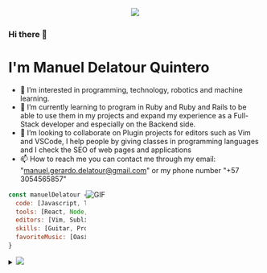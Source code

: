 <p align="center"><img src="https://i.imgur.com/A6bWGFl.gif"/></p>

### Hi there 👋<h1> I'm Manuel Delatour Quintero</h1>

- 👀 I’m interested in programming, technology, robotics and machine learning.
- 🌱 I’m currently learning to program in Ruby and Ruby and Rails to be able to use them in my projects and expand my experience as a Full-Stack developer and especially on the Backend side.
- 💞️ I’m looking to collaborate on Plugin projects for editors such as Vim and VSCode, I help people by giving classes in programming languages ​​and I check the SEO of web pages and applications
- 📫 How to reach me you can contact me through my email: "manuel.gerardo.delatour@gmail.com" or my phone number "+57 3054565857"

<img align="right" alt="GIF" width="350" src="https://media.giphy.com/media/MC6eSuC3yypCU/giphy.gif"/>

```javascript
const manuelDelatour = {
  code: [Javascript, Typescript, Html, Css, Cpp, Python, Php, Java],
  tools: [React, Node, Express, Docker],
  editors: [Vim, Sublime Text4, VSCode, Atom],
  skills: [Guitar, Programming, Football],
  favoriteMusic: [Oasis, Mcr, Soad, Radiohead, SodaStereo] 
}
```
<details>
<summary>
  <a href="https://github.com/manueldelatourquintero"><img src="https://img.shields.io/badge/-Expand%20to%20know%20more-b03544?style=for-the-badge" /></a>
</summary>

<br/><br/>

[![Manuel GitHub Stats](https://github-readme-stats.vercel.app/api?username=manueldelatourquintero&show_icons=true)](https://github.com/manueldelatourquintero)

<br/>
 
<img src="https://github.com/nirala69/nirala69/blob/master/70804f7e25b11f29db904f2fa7b4cd9d.gif" width="350" align='right'>
<br/>  

<br/>

![Top Langs](https://github-readme-stats.vercel.app/api/top-langs/?username=manueldelatourquintero&show_icons=true)

<br><br>

<h2>Languajes and tools</h2> 
<!--<img width="200" align="center" src="https://img.shields.io/badge/-JavaScript-black?style=flat&logo=javascript&link=https://github.com/manueldelatourquintero">
<img width="200" align"center" src="https://img.shields.io/badge/-NodeJS-green?logo=node.js&logoColor=white&link=github.com/manueldelatourquintero">
<img width="200" align="center" src="https://img.shields.io/badge/-ExpressJS-black?logo=express&logoColor=white&link=github.com/manueldelatourquintero">-->
  <ul>
    <li><img width="200" align="center" src="https://img.shields.io/badge/c-%2300599C.svg?style=for-the-badge&logo=c&logoColor=white"></li>
    <br>
    <li><img width="200" align="center" src="https://img.shields.io/badge/c++-%2300599C.svg?style=for-the-badge&logo=c%2B%2B&logoColor=white"></li>
    <br>
    <li><img width="200" align="center" src="https://img.shields.io/badge/css3-%231572B6.svg?style=for-the-badge&logo=css3&logoColor=white"></li>
    <br>
    <li><img width="200" align="center" src="https://img.shields.io/badge/html5-%23E34F26.svg?style=for-the-badge&logo=html5&logoColor=white"></li>
    <br>
    <li><img width="200" align="center" src="https://img.shields.io/badge/java-%23ED8B00.svg?style=for-the-badge&logo=java&logoColor=white"></li>
    <br>
    <li><img width="200" align="center" src="https://img.shields.io/badge/javascript-%23323330.svg?style=for-the-badge&logo=javascript&logoColor=%23F7DF1E"></li>
    <br>
    <li><img width="200" align="center" src="https://img.shields.io/badge/markdown-%23000000.svg?style=for-the-badge&logo=markdown&logoColor=white"></li>
    <br>
    <li><img width="200" align="center" src="https://img.shields.io/badge/php-%23777BB4.svg?style=for-the-badge&logo=php&logoColor=white"></li>
    <br>
    <li><img width="200" align="center" src="https://img.shields.io/badge/python-3670A0?style=for-the-badge&logo=python&logoColor=ffdd54"></li>
    <br>
    <li><img width="200" align="center" src="https://img.shields.io/badge/bootstrap-%23563D7C.svg?style=for-the-badge&logo=bootstrap&logoColor=white"></li>
    <br>
    <li><img width="200" align="center" src="https://img.shields.io/badge/django-%23092E20.svg?style=for-the-badge&logo=django&logoColor=white"></li>
    <br>
    <li><img width="200" align="center" src="https://img.shields.io/badge/Electron-191970?style=for-the-badge&logo=Electron&logoColor=white"></li>
    <br>
    <li><img width="200" align="center" src="https://img.shields.io/badge/expo-1C1E24?style=for-the-badge&logo=expo&logoColor=#D04A37"></li>
    <br>
    <li><img width="200" align="center" src="https://img.shields.io/badge/express.js-%23404d59.svg?style=for-the-badge&logo=express&logoColor=%2361DAFB"></li>
    <br>
    <li><img width="200" align="center" src="https://img.shields.io/badge/FastAPI-005571?style=for-the-badge&logo=fastapi"></li>
    <br>
    <li><img width="200" align="center" src="https://img.shields.io/badge/Insomnia-black?style=for-the-badge&logo=insomnia&logoColor=5849BE"></li>
    <br>
    <li><img width="200" align="center" src="https://img.shields.io/badge/NPM-%23000000.svg?style=for-the-badge&logo=npm&logoColor=white"></li>
    <br>
    <li><img width="200" align="center" src="https://img.shields.io/badge/node.js-6DA55F?style=for-the-badge&logo=node.js&logoColor=white"></li>
    <br>
    <li><img width="200" align="center" src="https://img.shields.io/badge/react-%2320232a.svg?style=for-the-badge&logo=react&logoColor=%2361DAFB"></li>
    <br>
    <li><img width="200" align="center" src="https://img.shields.io/badge/webpack-%238DD6F9.svg?style=for-the-badge&logo=webpack&logoColor=black"></li>
    <br>
    <li><img width="200" align="center" src="https://img.shields.io/badge/NeoVim-%2357A143.svg?&style=for-the-badge&logo=neovim&logoColor=white"></li>
    <br>
    <li><img width="200" align="center" src="https://img.shields.io/badge/NetBeansIDE-1B6AC6.svg?style=for-the-badge&logo=apache-netbeans-ide&logoColor=white"></li>
    <br>
    <li><img width="200" align="center" src="https://img.shields.io/badge/sublime_text-%23575757.svg?style=for-the-badge&logo=sublime-text&logoColor=important"></li>
    <br>
    <li><img width="200" align="center" src="https://img.shields.io/badge/Visual%20Studio%20Code-0078d7.svg?style=for-the-badge&logo=visual-studio-code&logoColor=white"></li>
    <br>
    <li><img width="200" align="center" src="https://img.shields.io/badge/git-%23F05033.svg?style=for-the-badge&logo=git&logoColor=white"></li>
    <br>
    <li><img width="200" align="center" src="https://img.shields.io/badge/github-%23121011.svg?style=for-the-badge&logo=github&logoColor=white"></li>
    <br>
    <li><img width="200" align="center" src="https://img.shields.io/badge/WordPress-%23117AC9.svg?style=for-the-badge&logo=WordPress&logoColor=white"></li>
    <br>
    <li><img width="200" align="center" src="https://img.shields.io/badge/firebase-%23039BE5.svg?style=for-the-badge&logo=firebase"></li>
    <br>
    <li><img width="200" align="center" src="https://img.shields.io/badge/heroku-%23430098.svg?style=for-the-badge&logo=heroku&logoColor=white"></li>
    <br>
    <li><img width="200" align="center" src="https://img.shields.io/badge/netlify-%23000000.svg?style=for-the-badge&logo=netlify&logoColor=#00C7B7"></li>
    <br>
    <li><img width="200" align="center" src="https://img.shields.io/badge/mysql-%2300f.svg?style=for-the-badge&logo=mysql&logoColor=white"></li>
    <br>
    <li><img width="200" align="center" src="https://img.shields.io/badge/sqlite-%2307405e.svg?style=for-the-badge&logo=sqlite&logoColor=white"></li>
    <br>
    <li><img width="200" align="center" src="https://img.shields.io/badge/Keras-%23D00000.svg?style=for-the-badge&logo=Keras&logoColor=white"></li>
    <br>
    <li><img width="200" align="center" src="https://img.shields.io/badge/Keras-%23D00000.svg?style=for-the-badge&logo=Keras&logoColor=white"></li>
    <br>
    <li><img width="200" align="center" src="https://img.shields.io/badge/TensorFlow-%23FF6F00.svg?style=for-the-badge&logo=TensorFlow&logoColor=white"></li>
    <br>
    <li><img width="200" align="center" src="https://img.shields.io/badge/GODOT-%23FFFFFF.svg?style=for-the-badge&logo=godot-engine"></li>
    <br>
    <li><img width="200" align="center" src="https://img.shields.io/badge/unity-%23000000.svg?style=for-the-badge&logo=unity&logoColor=white"></li>
    <br>
    <li><img width="200" align="center" src="https://img.shields.io/badge/Windows-0078D6?style=for-the-badge&logo=windows&logoColor=white"></li>
    <br>
    <li><img width="200" align="center" src="https://img.shields.io/badge/Firefox-FF7139?style=for-the-badge&logo=Firefox-Browser&logoColor=white"></li>
    <br>
    <li><img width="200" align="center" src="https://img.shields.io/badge/Google%20Chrome-4285F4?style=for-the-badge&logo=GoogleChrome&logoColor=white"></li>
    <br>
    <li><img width="200" align="center" src="https://img.shields.io/badge/Blogger-FF5722?style=for-the-badge&logo=blogger&logoColor=white"></li>
    <br>
    <li><img width="200" align="center" src="https://img.shields.io/badge/Microsoft_Office-D83B01?style=for-the-badge&logo=microsoft-office&logoColor=white"></li>
    <br>
    <li><img width="200" align="center" src="https://img.shields.io/badge/Babel-F9DC3e?style=for-the-badge&logo=babel&logoColor=black"></li>
    <br>
    <li><img width="200" align="center" src="https://img.shields.io/badge/docker-%230db7ed.svg?style=for-the-badge&logo=docker&logoColor=white"></li>
    <br>
    <li><img width="200" align="center" src="https://img.shields.io/badge/ESLint-4B3263?style=for-the-badge&logo=eslint&logoColor=white"></li>
    <br>
    <li><img width="200" align="center" src="https://img.shields.io/badge/kubernetes-%23326ce5.svg?style=for-the-badge&logo=kubernetes&logoColor=white"></li>
    <br>
    <li><img width="200" align="center" src="https://img.shields.io/badge/Notion-%23000000.svg?style=for-the-badge&logo=notion&logoColor=white"></li>
    <br>
    <li><img width="200" align="center" src="https://img.shields.io/badge/Postman-FF6C37?style=for-the-badge&logo=postman&logoColor=white"></li>
  </ul>
  

 <br>
 <br>

 <details>
   <summary>
     <a href="github.com/manueldelatourquintero"><img width="50" src="https://media.giphy.com/media/KpOqvmCFdNMhF0pQb7/giphy.gif"/></a>
   </summary> 
   
   <h3>My email is: "manuel.gerardo.delatour@gmail.com"</h3>
   <a href="mailto:manuel.gerardo.delatour@gmail.com">
       <img width="200" src="https://img.shields.io/badge/-MyEmail-black?style=flat&logo=gmail&">
   </a>
   
 </details>  

</details>
<!---
manueldelatourquintero/manueldelatourquintero is a ✨ special ✨ repository because its `README.md` (this file) appears on your GitHub profile.
You can click the Preview link to take a look at your changes.
--->

